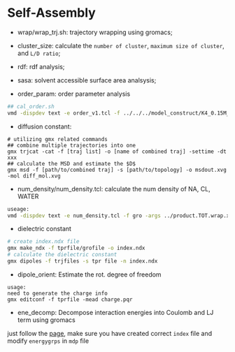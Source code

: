 # Self-Assembly

- wrap/wrap\_trj.sh: trajectory wrapping using gromacs;

- cluster\_size: calculate the `number of cluster`, `maximum size of cluster`, and `L/D ratio`;
- rdf: rdf analysis;
- sasa: solvent accessible surface area analsysis;
- order\_param: order parameter analysis

```bash
## cal_order.sh
vmd -dispdev text -e order_v1.tcl -f ../../../model_construct/K4_0.15M_20_conc.gro -args ../product.??.wrap.xtc
```

- diffusion constant:
```
# utilizing gmx related commands
## combine multiple trajectories into one
gmx trjcat -cat -f [traj list] -o [name of combined traj] -settime -dt xxx
## calculate the MSD and estimate the $D$
gmx msd -f [path/to/combined traj] -s [path/to/topology] -o msdout.xvg -mol diff_mol.xvg
```

- num\_density/num\_density.tcl: calculate the num density of NA, CL, WATER
```bash
useage:
vmd -dispdev text -e num_density.tcl -f gro -args ../product.TOT.wrap.xtc
```

- dielectric constant
```bash
# create index.ndx file
gmx make_ndx -f tprfile/grofile -o index.ndx
# calculate the dielectric constant
gmx dipoles -f trjfiles -s tpr file -n index.ndx
```

- dipole\_orient:
Estimate the rot. degree of freedom
```
usage:
need to generate the charge info
gmx editconf -f tprfile -mead charge.pqr
```

- ene\_decomp:
Decompose interaction energies into Coulomb and LJ term using gromacs

just follow the [page](https://www.alexkchew.com/tutorials/using-energy-groups-in-gromacs), make sure you have created correct `index` file and modify `energygrps` in `mdp` file


